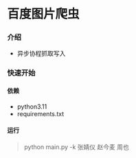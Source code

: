# 百度图片爬虫

### 介绍
- 异步协程抓取写入
### 快速开始
#### 依赖
- python3.11
- requirements.txt
#### 运行
>python main.py -k 张婧仪 赵今麦 周也
